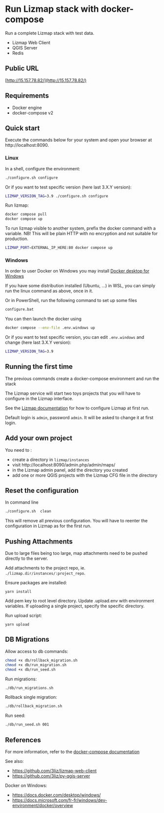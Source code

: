 # Run Lizmap stack with docker-compose

Run a complete Lizmap stack with test data.

- Lizmap Web Client
- QGIS Server
- Redis

## Public URL

[http://15.157.78.82/](http://15.157.78.82/)

## Requirements

- Docker engine
- docker-compose v2

## Quick start

Execute the commands below for your system and open your browser at http://localhost:8090.

### Linux

In a shell, configure the environment:

```bash
./configure.sh configure
```

Or if you want to test specific version (here last 3.X.Y version):

```bash
LIZMAP_VERSION_TAG=3.9 ./configure.sh configure
```

Run lizmap:

```bash
docker compose pull
docker compose up
```

To run lizmap visible to another system, prefix the docker command with a variable. NB! This will be plain HTTP with no encryption and not suitable for production.

```bash
LIZMAP_PORT=EXTERNAL_IP_HERE:80 docker compose up
```

### Windows

In order to user Docker on Windows you may install [Docker desktop for Windows](https://docs.docker.com/desktop/windows/install/)

If you have some distribution installed (Ubuntu, ...) in WSL, you can simply run the linux command as above, once in it.

Or in PowerShell, run the following command to set up some files

```bash
configure.bat
```

You can then launch the docker using

```bash
docker compose --env-file .env.windows up
```

Or if you want to test specific version, you can edit `.env.windows` and change (here last 3.X.Y version):

```bash
LIZMAP_VERSION_TAG=3.9
```

## Running the first time

The previous commands create a docker-compose environment and run the stack

The Lizmap service will start two toys projects that you will have to configure in the Lizmap
interface.

See the [Lizmap documentation](https://docs.lizmap.com) for how to configure Lizmap at first run.

Default login is `admin`, password `admin`. It will be asked to change it at first login.

## Add your own project

You need to :

- create a directory in `lizmap/instances`
- visit http://localhost:8090/admin.php/admin/maps/
- in the Lizmap admin panel, add the directory you created
- add one or more QGIS projects with the Lizmap CFG file in the directory

## Reset the configuration

In command line

```bash
./configure.sh  clean
```

This will remove all previous configuration. You will have to reenter the configuration in Lizmap
as for the first run.

## Pushing Attachments

Due to large files being too large, map attachments need to be pushed directly to the server.

Add attachments to the project repo, ie. `./lizmap.dir/instances/:project_repo`.

Ensure packages are installed:

```
yarn install
```

Add pem key to root level directory. Update .upload.env with environment variables. If uploading a single project, specify the specific directory.

Run upload script:

```
yarn upload
```

## DB Migrations

Allow access to db commands:

```bash
chmod +x db/rollback_migration.sh
chmod +x db/run_migration.sh
chmod +x db/run_seed.sh
```

Run migrations:

```bash
./db/run_migrations.sh
```

Rollback single migration:

```bash
./db/rollback_migration.sh
```

Run seed:

```bash
./db/run_seed.sh 001
```

## References

For more information, refer to the [docker-compose documentation](https://docs.docker.com/compose/)

See also:

- https://github.com/3liz/lizmap-web-client
- https://github.com/3liz/py-qgis-server

Docker on Windows:

- https://docs.docker.com/desktop/windows/
- https://docs.microsoft.com/fr-fr/windows/dev-environment/docker/overview
